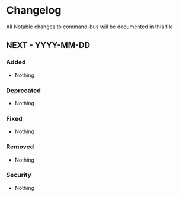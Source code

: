 # Changelog

All Notable changes to command-bus will be documented in this file

## NEXT - YYYY-MM-DD

### Added
- Nothing

### Deprecated
- Nothing

### Fixed
- Nothing

### Removed
- Nothing

### Security
- Nothing